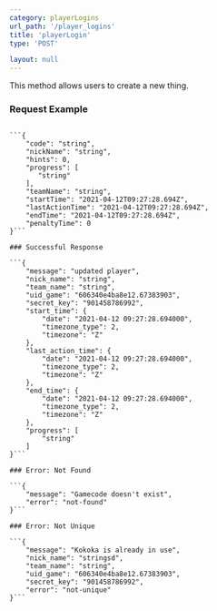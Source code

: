 ```yaml
---
category: playerLogins
url_path: '/player_logins'
title: 'playerLogin'
type: 'POST'

layout: null
---
```


This method allows users to create a new thing.

### Request Example
```

```{
    "code": "string",
    "nickName": "string",
    "hints": 0,
    "progress": [
       "string"
    ],
    "teamName": "string",
    "startTime": "2021-04-12T09:27:28.694Z",
    "lastActionTime": "2021-04-12T09:27:28.694Z",
    "endTime": "2021-04-12T09:27:28.694Z",
    "penaltyTime": 0
}```

### Successful Response

```{
    "message": "updated player",
    "nick_name": "string",
    "team_name": "string",
    "uid_game": "606340e4ba8e12.67383903",
    "secret_key": "901458786992",
    "start_time": {
        "date": "2021-04-12 09:27:28.694000",
        "timezone_type": 2,
        "timezone": "Z"
    },
    "last_action_time": {
        "date": "2021-04-12 09:27:28.694000",
        "timezone_type": 2,
        "timezone": "Z"
    },
    "end_time": {
        "date": "2021-04-12 09:27:28.694000",
        "timezone_type": 2,
        "timezone": "Z"
    },
    "progress": [
        "string"
    ]
}```

### Error: Not Found

```{
    "message": "Gamecode doesn't exist",
    "error": "not-found"
}```

### Error: Not Unique

```{
    "message": "Kokoka is already in use",
    "nick_name": "stringsd",
    "team_name": "string",
    "uid_game": "606340e4ba8e12.67383903",
    "secret_key": "901458786992",
    "error": "not-unique"
}```